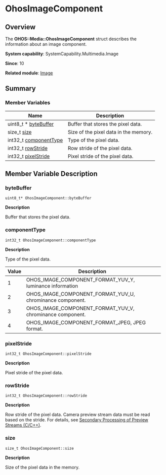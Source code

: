 # OhosImageComponent


## Overview

The **OHOS::Media::OhosImageComponent** struct describes the information about an image component.

**System capability**: SystemCapability.Multimedia.Image

**Since**: 10

**Related module**: [Image](image.md)


## Summary


### Member Variables

| Name| Description| 
| -------- | -------- |
| uint8_t \* [byteBuffer](#bytebuffer) | Buffer that stores the pixel data. | 
| size_t [size](#size) | Size of the pixel data in the memory. | 
| int32_t [componentType](#componenttype) | Type of the pixel data. | 
| int32_t [rowStride](#rowstride) | Row stride of the pixel data. | 
| int32_t [pixelStride](#pixelstride) | Pixel stride of the pixel data. | 


## Member Variable Description


### byteBuffer

```
uint8_t* OhosImageComponent::byteBuffer
```

**Description**

Buffer that stores the pixel data.


### componentType

```
int32_t OhosImageComponent::componentType
```

**Description**

Type of the pixel data.

| Value| Description|
| ------ | ----------------------- |
| 1 | OHOS_IMAGE_COMPONENT_FORMAT_YUV_Y, luminance information|
| 2 | OHOS_IMAGE_COMPONENT_FORMAT_YUV_U, chrominance component.|
| 3 | OHOS_IMAGE_COMPONENT_FORMAT_YUV_V, chrominance component.|
| 4 | OHOS_IMAGE_COMPONENT_FORMAT_JPEG, JPEG format.|

### pixelStride

```
int32_t OhosImageComponent::pixelStride
```

**Description**

Pixel stride of the pixel data.


### rowStride

```
int32_t OhosImageComponent::rowStride
```

**Description**

Row stride of the pixel data. Camera preview stream data must be read based on the stride. For details, see [Secondary Processing of Preview Streams (C/C++)](../../media/camera/native-camera-preview-imageReceiver.md).


### size

```
size_t OhosImageComponent::size
```

**Description**

Size of the pixel data in the memory.

